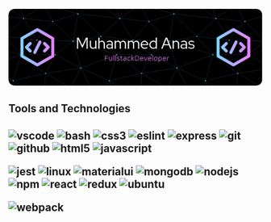 ![Header](./header-image.png)

<h2>Tools and Technologies<h2>
  <p>
    <img src="https://cdn.jsdelivr.net/gh/devicons/devicon/icons/vscode/vscode-original.svg" alt="vscode" width="45" height="45"/>
    <img src="https://cdn.jsdelivr.net/gh/devicons/devicon/icons/bash/bash-original.svg" alt="bash" width="45" height="45"/>
    <img src="https://cdn.jsdelivr.net/gh/devicons/devicon/icons/css3/css3-plain.svg" alt="css3" width="45" height="45"/>
    <img src="https://cdn.jsdelivr.net/gh/devicons/devicon/icons/eslint/eslint-original.svg" alt="eslint" width="45" height="45"/>
    <img src="https://cdn.jsdelivr.net/gh/devicons/devicon/icons/express/express-original.svg" alt="express" width="45" height="45"/>
    <img src="https://cdn.jsdelivr.net/gh/devicons/devicon/icons/git/git-original.svg" alt="git" width="45" height="45"/>
    <img src="https://cdn.jsdelivr.net/gh/devicons/devicon/icons/github/github-original.svg" alt="github" width="45" height="45"/>
    <img src="https://cdn.jsdelivr.net/gh/devicons/devicon/icons/html5/html5-plain.svg" alt="html5" width="45" height="45"/>
    <img src="https://cdn.jsdelivr.net/gh/devicons/devicon/icons/javascript/javascript-plain.svg" alt="javascript" width="45" height="45"/>
 </p>
 <p>
    <img src="https://cdn.jsdelivr.net/gh/devicons/devicon/icons/jest/jest-plain.svg" alt="jest" width="45" height="45"/>
    <img src="https://cdn.jsdelivr.net/gh/devicons/devicon/icons/linux/linux-original.svg" alt="linux" width="45" height="45"/>
    <img src="https://cdn.jsdelivr.net/gh/devicons/devicon/icons/materialui/materialui-original.svg"  alt="materialui" width="45" height="45"/>
    <img src="https://cdn.jsdelivr.net/gh/devicons/devicon/icons/mongodb/mongodb-original.svg" alt="mongodb" width="45" height="45" />
    <img src="https://cdn.jsdelivr.net/gh/devicons/devicon/icons/nodejs/nodejs-original.svg" alt="nodejs" width="45" height="45" />
    <img src="https://cdn.jsdelivr.net/gh/devicons/devicon/icons/npm/npm-original-wordmark.svg" alt="npm" width="45" height="45" />
    <img src="https://cdn.jsdelivr.net/gh/devicons/devicon/icons/react/react-original.svg" alt="react" width="45" height="45"/>
    <img src="https://cdn.jsdelivr.net/gh/devicons/devicon/icons/redux/redux-original.svg" alt="redux" width="45" height="45"/>
    <img src="https://cdn.jsdelivr.net/gh/devicons/devicon/icons/ubuntu/ubuntu-plain.svg" alt="ubuntu" width="45" height="45"/>
 </p>
 <p>
    <img src="https://cdn.jsdelivr.net/gh/devicons/devicon/icons/webpack/webpack-original.svg" alt="webpack" width="45" height="45"/>
 </p>


